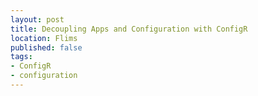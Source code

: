```yaml
---
layout: post
title: Decoupling Apps and Configuration with ConfigR
location: Flims
published: false
tags:
- ConfigR
- configuration
---
```


